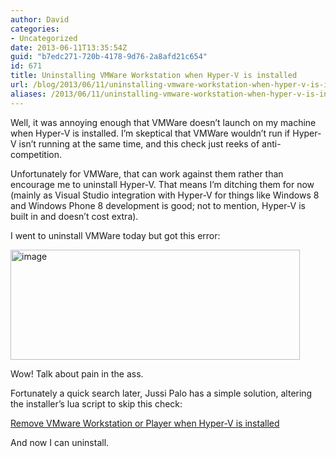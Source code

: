 ```yaml
---
author: David
categories:
- Uncategorized
date: 2013-06-11T13:35:54Z
guid: "b7edc271-720b-4178-9d76-2a8afd21c654"
id: 671
title: Uninstalling VMWare Workstation when Hyper-V is installed
url: /blog/2013/06/11/uninstalling-vmware-workstation-when-hyper-v-is-installed/
aliases: /2013/06/11/uninstalling-vmware-workstation-when-hyper-v-is-installed/
---
```


Well, it was annoying enough that VMWare doesn’t launch on my machine when Hyper-V is installed. I’m skeptical that VMWare wouldn’t run if Hyper-V isn’t running at the same time, and this check just reeks of anti-competition.

Unfortunately for VMWare, that can work against them rather than encourage me to uninstall Hyper-V. That means I’m ditching them for now (mainly as Visual Studio integration with Hyper-V for things like Windows 8 and Windows Phone 8 development is good; not to mention, Hyper-V is built in and doesn’t cost extra).

I went to uninstall VMWare today but got this error:

[<img title="image" style="border-top: 0px; border-right: 0px; background-image: none; border-bottom: 0px; padding-top: 0px; padding-left: 0px; border-left: 0px; display: inline; padding-right: 0px" border="0" alt="image" src="/wp-content/uploads/2013/06/image_thumb.png" width="463" height="176" />](/wp-content/uploads/2013/06/image.png)

Wow! Talk about pain in the ass.

Fortunately a quick search later, Jussi Palo has a simple solution, altering the installer’s lua script to skip this check:

<a title="Remove VMware Workstation or Player when Hyper-V is installed" href="https://blog.jussipalo.com/2012/06/remove-vmware-workstation-or-player.html" target="_blank">Remove VMware Workstation or Player when Hyper-V is installed</a>

And now I can uninstall.
